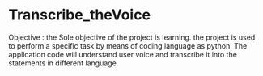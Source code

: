 # Transcribe_theVoice
Objective : the Sole objective of the project is learning. the project is used to perform a specific task by means of coding language as python. The application code will understand user voice and transcribe it into the statements in different language.
